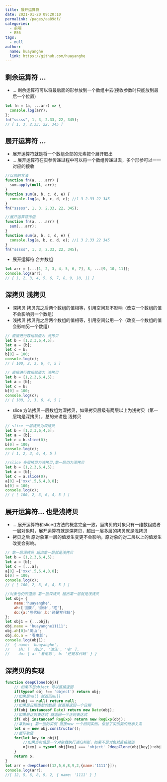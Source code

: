 ```yaml
---
title: 展开运算符
date: 2021-01-20 09:20:10
permalink: /pages/aa89df/
categories: 
  - 前端
  - ES6
tags: 
  - null
author: 
  name: huayanghe
  link: https://github.com/huayanghe
---
```


## 剩余运算符 ...

- ... 剩余运算符可以将最后面的形参放到一个数组中去(接收参数时只能放到最后一个位置)

```js
let fn = (a, ...arr) => {
  console.log(arr);
};
fn("sssss", 1, 3, 2.33, 22, 345);
// [ 1, 3, 2.33, 22, 345 ]
```

## 展开运算符 ...

- 展开运算符就是将一个数组全部的元素按个展开取出
- ... 展开运算符在实参传递过程中可以将一个数组传递过去，多个形参可以一一对应的接收

```js
//以前的写法
function fn(a, ...arr) {
  sum.apply(null, arr);
}
function sum(a, b, c, d, e) {
  console.log(a, b, c, d, e); //1 3 2.33 22 345
}
fn("sssss", 1, 3, 2.33, 22, 345);
```

```js
//展开运算符传值
function fn(a, ...arr) {
  sum(...arr);
}
function sum(a, b, c, d, e) {
  console.log(a, b, c, d, e); //1 3 2.33 22 345
}
fn("sssss", 1, 3, 2.33, 22, 345);
```

- 展开运算符 合并数组

```js
let arr = [...[1, 2, 3, 4, 5, 6, 7], 8, ...[9, 10, 11]];
console.log(arr);
// [ 1, 2, 3, 4, 5, 6, 7, 8, 9, 10, 11 ]
```

## 深拷贝 浅拷贝
- 深拷贝 拷贝完之后两个数组的值相等，引用空间互不影响（改变一个数组的值不会影响另一个数组）
- 浅拷贝 拷贝完之后两个数组的值相等，引用空间公用一个（改变一个数组的值会影响另一个数组）
```js
// 直接进行数组赋值为 浅拷贝
let b = [1,2,3,6,4,5];
let a = [b];
let c = b;
b[0] = 100;
console.log(c);  
// [ 100, 2, 3, 6, 4, 5 ]
```
```js
// 直接进行数组赋值为 浅拷贝
let b = [1,2,3,6,4,5];
let a = [b];
let c = b;
b[0] = 100;
console.log(c);  
// [ 100, 2, 3, 6, 4, 5 ]
```
- slice 方法拷贝一层数组为深拷贝，如果拷贝层级有两层以上为浅拷贝（第一层均是深拷贝），总的来讲是 浅拷贝
```js
// slice 一层拷贝为深拷贝
let b = [1,2,3,6,4,5];
let a = [b];
let c = b.slice(0);
b[0] = 100;
console.log(c);
// [ 1, 2, 3, 6, 4, 5 ]
```
```js
//slice 多层拷贝为浅拷贝,第一层仍为深拷贝
let b = [1,2,3,6,4,5];
let a = [b];
let c = a.slice(0);
a[0] =['xxx',5,6,4,8,8];
b[0] = 100;
console.log(c);
// [ [ 100, 2, 3, 6, 4, 5 ] ]
```
## 展开运算符... 也是浅拷贝

- ... 展开运算符和slice()方法的概念完全一致，当拷贝的对象只有一维数组或者一层对象时，展开运算符就是深拷贝，超出一层多层的拷贝就是浅拷贝
- 拷贝之后 原对象第一层的值发生变更不会影响，原对象的对二层以上的值发生改变会影响。
```js
// 第一层深拷贝 超出第一层就是浅拷贝
let b = [1,2,3,6,4,5];
let a = [b];
let c = [...a];
a[0] =['xxx',5,6,4,8,8];
b[0] = 100;
console.log(c);
// [ [ 100, 2, 3, 6, 4, 5 ] ]
```
```js
//对象也仍旧遵循 第一层深拷贝 超出第一层就是浅拷贝
let obj= {
    name:'huayanghe',
    ah:['摄影','游泳','宅'],
    do:{a:'写代码',b:'还是写代码'}
};
let obj1 = {...obj};
obj.name = 'huayanghe11111';
obj.ah[0]='爬山';
obj.do.a = '看电影';
console.log(obj1);
//  { name: 'huayanghe',  
//    ah: [ '爬山', '游泳', '宅' ],  
//    do: { a: '看电影', b: '还是写代码' } }
```

## 深拷贝的实现
```js
function deepClone(obj){
    // 如果不是object 可以直接返回
    if(typeof obj !== 'object') return obj;
    //如果是null 就返回null
    if(obj == null) return null;
    //如果是日期类型的数据 就直接返回一个日期
    if(obj instanceof Date) return new Date(obj);
    //如果是正则表达式 就返回一个正则表达式
    if( obj instanceof RegExp) return new RegExp(obj);
    //拿到obj 第一层的实例 直接new 一个相同实例，保留了实例类的继承关系
    let o = new obj.constructor();  
    //循环取值 
    for(let key in obj){
        //如果当前值是一个对象就执行递归判断，如果不是对象就直接赋值
        o[key] = typeof obj[key] === 'object' ?deepClone(obj[key]):obj[key];
    }
    return o;
}
let arr = deepClone([12,5,6,8,9,2,{name:'1111'}]);
console.log(arr);
//[ 12, 5, 6, 8, 9, 2, { name: '1111' } ]
```
